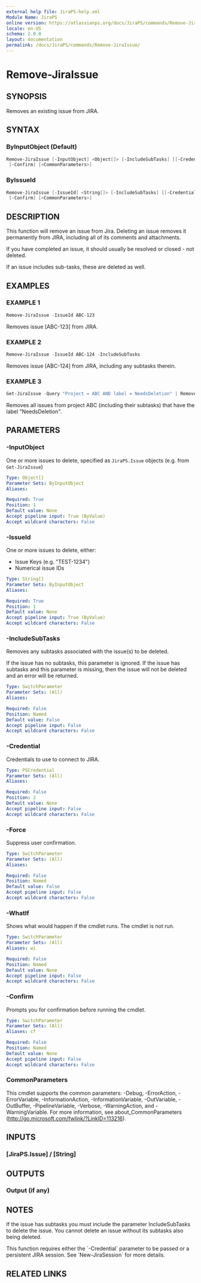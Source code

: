 ```yaml
---
external help file: JiraPS-help.xml
Module Name: JiraPS
online version: https://atlassianps.org/docs/JiraPS/commands/Remove-JiraIssue/
locale: en-US
schema: 2.0.0
layout: documentation
permalink: /docs/JiraPS/commands/Remove-JiraIssue/
---
```


# Remove-JiraIssue

## SYNOPSIS

Removes an existing issue from JIRA.

## SYNTAX

### ByInputObject (Default)

```powershell
Remove-JiraIssue [-InputObject] <Object[]> [-IncludeSubTasks] [[-Credential] <PSCredential>] [-Force] [-WhatIf]
 [-Confirm] [<CommonParameters>]
```

### ByIssueId 

```powershell
Remove-JiraIssue [-IssueId] <String[]> [-IncludeSubTasks] [[-Credential] <PSCredential>] [-Force] [-WhatIf]
 [-Confirm] [<CommonParameters>]
```

## DESCRIPTION

This function will remove an issue from Jira.
Deleting an issue removes it permanently from JIRA, including all of its comments and attachments.

If you have completed an issue, it should usually be resolved or closed - not deleted.

If an issue includes sub-tasks, these are deleted as well.

## EXAMPLES

### EXAMPLE 1

```powershell
Remove-JiraIssue -IssueId ABC-123
```

Removes issue \[ABC-123\] from JIRA.

### EXAMPLE 2

```powershell
Remove-JiraIssue -IssueId ABC-124 -IncludeSubTasks
```

Removes issue \[ABC-124\] from JIRA, including any subtasks therein.

### EXAMPLE 3

```powershell
Get-JiraIssue -Query "Project = ABC AND label = NeedsDeletion" | Remove-JiraIssue -IncludeSubTasks
```

Removes all issues from project ABC (including their subtasks) that have the label "NeedsDeletion".

## PARAMETERS

### -InputObject

One or more issues to delete, specified as `JiraPS.Issue` objects (e.g. from `Get-JiraIssue`)

```yaml
Type: Object[]
Parameter Sets: ByInputObject
Aliases:

Required: True
Position: 1
Default value: None
Accept pipeline input: True (ByValue)
Accept wildcard characters: False
```

### -IssueId

One or more issues to delete, either:

* Issue Keys (e.g. "TEST-1234")
* Numerical issue IDs

```yaml
Type: String[]
Parameter Sets: ByInputObject
Aliases:

Required: True
Position: 1
Default value: None
Accept pipeline input: True (ByValue)
Accept wildcard characters: False
```

### -IncludeSubTasks

Removes any subtasks associated with the issue(s) to be deleted.

If the issue has no subtasks, this parameter is ignored. If the issue has subtasks and this parameter is missing, then the issue will not be deleted and an error will be returned.

```yaml
Type: SwitchParameter
Parameter Sets: (All)
Aliases:

Required: False
Position: Named
Default value: False
Accept pipeline input: False
Accept wildcard characters: False
```

### -Credential

Credentials to use to connect to JIRA.  

```yaml
Type: PSCredential
Parameter Sets: (All)
Aliases:

Required: False
Position: 2
Default value: None
Accept pipeline input: False
Accept wildcard characters: False
```

### -Force

Suppress user confirmation.

```yaml
Type: SwitchParameter
Parameter Sets: (All)
Aliases:

Required: False
Position: Named
Default value: False
Accept pipeline input: False
Accept wildcard characters: False
```

### -WhatIf

Shows what would happen if the cmdlet runs.
The cmdlet is not run.

```yaml
Type: SwitchParameter
Parameter Sets: (All)
Aliases: wi

Required: False
Position: Named
Default value: None
Accept pipeline input: False
Accept wildcard characters: False
```

### -Confirm

Prompts you for confirmation before running the cmdlet.

```yaml
Type: SwitchParameter
Parameter Sets: (All)
Aliases: cf

Required: False
Position: Named
Default value: None
Accept pipeline input: False
Accept wildcard characters: False
```

### CommonParameters

This cmdlet supports the common parameters: -Debug, -ErrorAction, -ErrorVariable, -InformationAction, -InformationVariable, -OutVariable, -OutBuffer, -PipelineVariable, -Verbose, -WarningAction, and -WarningVariable.
For more information, see about_CommonParameters (http://go.microsoft.com/fwlink/?LinkID=113216).

## INPUTS

### [JiraPS.Issue] / [String]

## OUTPUTS

### Output (if any)

## NOTES

If the issue has subtasks you must include the parameter IncludeSubTasks to delete the issue. You cannot delete an issue without its subtasks also being deleted.

This function requires either the \`-Credential\` parameter to be passed or a persistent JIRA session.
See \`New-JiraSession\` for more details.

## RELATED LINKS
